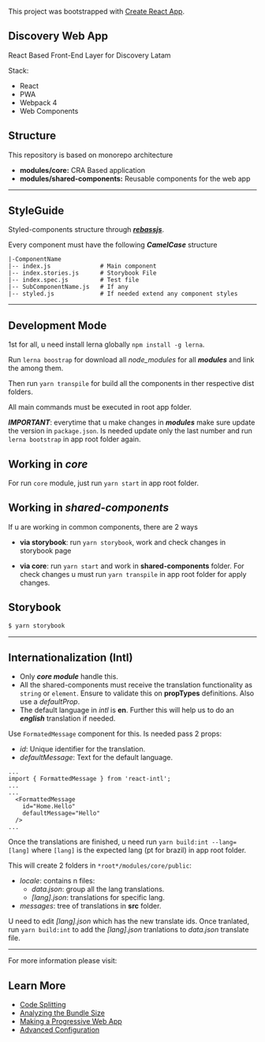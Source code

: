 This project was bootstrapped with [Create React App](https://github.com/facebook/create-react-app).

## Discovery Web App

React Based Front-End Layer for Discovery Latam

Stack:

- React
- PWA
- Webpack 4
- Web Components

## Structure

This repository is based on monorepo architecture

- **modules/core:** CRA Based application
- **modules/shared-components:** Reusable components for the web app
---
## StyleGuide
Styled-components structure through [***rebassjs***](https://rebassjs.org/). 

Every component must have the following ***CamelCase*** structure

```
|-ComponentName
|-- index.js              # Main component
|-- index.stories.js      # Storybook File
|-- index.spec.js         # Test file
|-- SubComponentName.js   # If any
|-- styled.js             # If needed extend any component styles
```
---
## Development Mode

1st for all, u need install lerna globally `npm install -g lerna`.

Run `lerna boostrap` for download all *node_modules* for all ***modules*** and link the among them.

Then run `yarn transpile` for build all the components in ther respective dist folders.

All main commands must be executed in root app folder.

***IMPORTANT***: everytime that u make changes in ***modules*** make sure update the version in `package.json`. Is needed update only the last number and run `lerna bootstrap` in app root folder again.

## Working in *core*

For run `core` module, just run `yarn start` in app root folder.

## Working in *shared-components*

If u are working in common components, there are 2 ways

- **via storybook**: run `yarn storybook`, work and check changes in storybook page

- **via core**: run `yarn start` and work in **shared-components** folder. For check changes u must run `yarn transpile` in app root folder for apply changes.

## Storybook

```sh
$ yarn storybook
```
---
## Internationalization **(Intl)**

- Only ***core module*** handle this.
- All the shared-components must receive the translation functionality  as `string` or `element`. Ensure to validate this on **propTypes** definitions. Also use a *defaultProp*.
- The default language in *intl* is **en**. Further this will help us to do an ***english*** translation if needed.

Use `FormatedMessage` component for this. Is needed pass 2 props:
- *id*: Unique identifier for the translation.
- *defaultMessage*: Text for the default language.

```
...
import { FormattedMessage } from 'react-intl';
...
...
  <FormattedMessage
    id="Home.Hello"
    defaultMessage="Hello"
  />
...
```

Once the translations are finished, u need run `yarn build:int --lang=[lang]` where `[lang]` is the expected lang (pt for brazil) in app root folder. 

This will create 2 folders in `*root*/modules/core/public`: 
- *locale*: contains n files:
  - *data.json*: group all the lang translations.
  - *[lang].json*: translations for specific lang.
- *messages*: tree of translations in **src** folder. 

U need to edit *[lang].json* which has the new translate ids. Once tranlated, run `yarn build:int` to add the *[lang].json* tranlations to *data.json* translate file.


-----
For more information please visit:

## Learn More

- [Code Splitting](https://facebook.github.io/create-react-app/docs/code-splitting)
- [Analyzing the Bundle Size](https://facebook.github.io/create-react-app/docs/analyzing-the-bundle-size)
- [Making a Progressive Web App](https://facebook.github.io/create-react-app/docs/making-a-progressive-web-app)
- [Advanced Configuration](https://facebook.github.io/create-react-app/docs/advanced-configuration)
